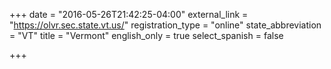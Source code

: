 +++
date = "2016-05-26T21:42:25-04:00"
external_link = "https://olvr.sec.state.vt.us/"
registration_type = "online"
state_abbreviation = "VT"
title = "Vermont"
english_only = true
select_spanish = false

+++
